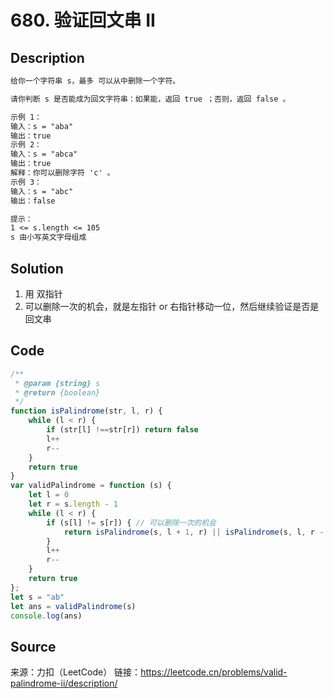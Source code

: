 # 680. 验证回文串 II

## Description

```Markdown
给你一个字符串 s，最多 可以从中删除一个字符。

请你判断 s 是否能成为回文字符串：如果能，返回 true ；否则，返回 false 。

示例 1：
输入：s = "aba"
输出：true
示例 2：
输入：s = "abca"
输出：true
解释：你可以删除字符 'c' 。
示例 3：
输入：s = "abc"
输出：false

提示：
1 <= s.length <= 105
s 由小写英文字母组成
```

## Solution

1. 用 双指针
2. 可以删除一次的机会，就是左指针 or 右指针移动一位，然后继续验证是否是回文串

## Code

```JavaScript
/**
 * @param {string} s
 * @return {boolean}
 */
function isPalindrome(str, l, r) {
    while (l < r) {
        if (str[l] !==str[r]) return false
        l++
        r--
    }
    return true
}
var validPalindrome = function (s) {
    let l = 0
    let r = s.length - 1
    while (l < r) {
        if (s[l] != s[r]) { // 可以删除一次的机会
            return isPalindrome(s, l + 1, r) || isPalindrome(s, l, r - 1)
        }
        l++
        r--
    }
    return true
};
let s = "ab"
let ans = validPalindrome(s)
console.log(ans)
```

## Source

来源：力扣（LeetCode）
链接：<https://leetcode.cn/problems/valid-palindrome-ii/description/>
